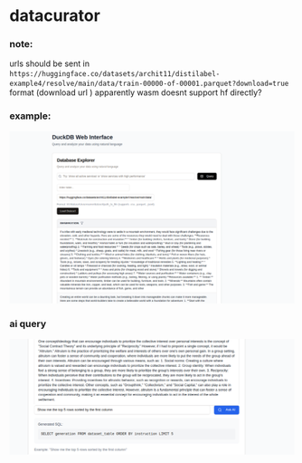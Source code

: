 # datacurator

### note:
 urls should be sent in `https://huggingface.co/datasets/archit11/distilabel-example4/resolve/main/data/train-00000-of-00001.parquet?download=true` format (download url ) apparently wasm doesnt support hf directly?

### example:
 ![image](image.png)
### ai query
   ![alt text](image-1.png)